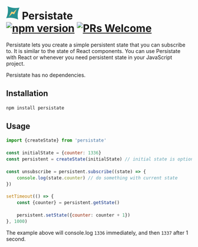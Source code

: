 # <img src="logo/logo.png" /> Persistate<br />[![npm version](https://img.shields.io/npm/v/persistate.svg?style=flat)](https://www.npmjs.com/package/persistate) [![PRs Welcome](https://img.shields.io/badge/PRs-welcome-brightgreen.svg)](#)

Persistate lets you create a simple persistent state that you can subscribe to.
It is similar to the state of React components.
You can use Persistate with React or whenever you need persistent state in your JavaScript project.

Persistate has no dependencies.


## Installation

```sh
npm install persistate
```


## Usage

```js
import {createState} from 'persistate'

const initialState = {counter: 1336}
const persistent = createState(initialState) // initial state is optional (defaults to {})

const unsubscribe = persistent.subscribe((state) => {
    console.log(state.counter) // do something with current state
})

setTimeout(() => {
    const {counter} = persistent.getState()

    persistent.setState({counter: counter + 1})
}, 1000)
```

The example above will console.log `1336` immediately, and then `1337` after 1 second.
